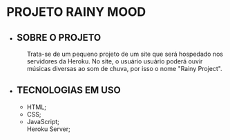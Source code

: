 <h1>PROJETO RAINY MOOD</h1>
<ul>
	<li>
		<h2>SOBRE O PROJETO</h2>
	</li>
	<ul type="none">
		<li>
			Trata-se de um pequeno projeto de um site que será hospedado nos servidores da Heroku. No site, o usuário usuário poderá ouvir músicas diversas ao som de chuva, por isso  o nome "Rainy Project". 
		</li>
	</ul>
	<li>
		<h2>TECNOLOGIAS EM USO</h2>
	</li>
	<ul>
		<li>
			HTML;
		</li>
		<li>
			CSS;
		</li>
		<li>
			JavaScript;
		</li
		<li>
			Heroku Server;
		</li>
	</ul>
</ul>

